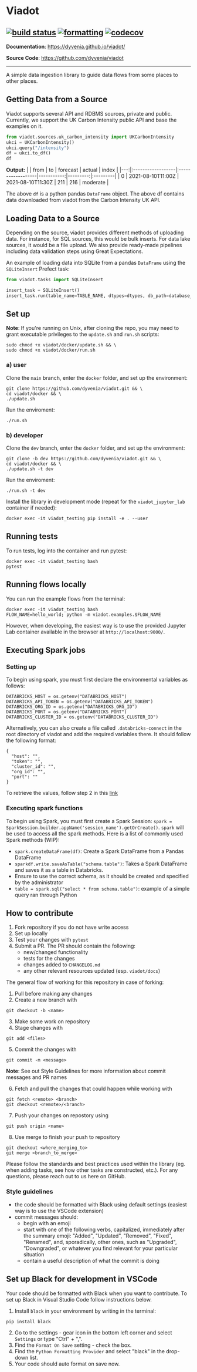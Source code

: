 # Viadot
[![build status](https://github.com/dyvenia/viadot/actions/workflows/build.yml/badge.svg)](https://github.com/dyvenia/viadot/actions/workflows/build.yml)
[![formatting](https://img.shields.io/badge/code%20style-black-000000.svg)](https://github.com/psf/black)
[![codecov](https://codecov.io/gh/Trymzet/dyvenia/branch/main/graph/badge.svg?token=k40ALkXbNq)](https://codecov.io/gh/Trymzet/dyvenia)
---

**Documentation**: <a href="https://dyvenia.github.io/viadot/" target="_blank">https://dyvenia.github.io/viadot/</a>

**Source Code**: <a href="https://github.com/dyvenia/viadot" target="_blank">https://github.com/dyvenia/viadot</a>

---

A simple data ingestion library to guide data flows from some places to other places.

## Getting Data from a Source

Viadot supports several API and RDBMS sources, private and public. Currently, we support the UK Carbon Intensity public API and base the examples on it.

```python
from viadot.sources.uk_carbon_intensity import UKCarbonIntensity
ukci = UKCarbonIntensity()
ukci.query("/intensity")
df = ukci.to_df()
df
```

**Output:**
|    | from              | to                |   forecast |   actual | index    |
|---:|:------------------|:------------------|-----------:|---------:|:---------|
|  0 | 2021-08-10T11:00Z | 2021-08-10T11:30Z |        211 |      216 | moderate |

The above `df` is a python pandas `DataFrame` object. The above df contains data downloaded from viadot from the Carbon Intensity UK API.

## Loading Data to a Source
Depending on the source, viadot provides different methods of uploading data. For instance, for SQL sources, this would be bulk inserts. For data lake sources, it would be a file upload. We also provide ready-made pipelines including data validation steps using Great Expectations.

An example of loading data into SQLite from a pandas `DataFrame` using the `SQLiteInsert` Prefect task:

```python
from viadot.tasks import SQLiteInsert

insert_task = SQLiteInsert()
insert_task.run(table_name=TABLE_NAME, dtypes=dtypes, db_path=database_path, df=df, if_exists="replace")
```

## Set up

__Note__: If you're running on Unix, after cloning the repo, you may need to grant executable privileges to the `update.sh` and `run.sh` scripts: 
```
sudo chmod +x viadot/docker/update.sh && \
sudo chmod +x viadot/docker/run.sh
```

### a) user
Clone the `main` branch, enter the `docker` folder, and set up the environment:
```
git clone https://github.com/dyvenia/viadot.git && \
cd viadot/docker && \
./update.sh
```

Run the enviroment:
```
./run.sh
```

### b) developer
Clone the `dev` branch, enter the `docker` folder, and set up the environment:
```
git clone -b dev https://github.com/dyvenia/viadot.git && \
cd viadot/docker && \
./update.sh -t dev
```

Run the enviroment:
```
./run.sh -t dev
```

Install the library in development mode (repeat for the `viadot_jupyter_lab` container if needed):
```
docker exec -it viadot_testing pip install -e . --user
```

## Running tests

To run tests, log into the container and run pytest:
```
docker exec -it viadot_testing bash
pytest
```

## Running flows locally

You can run the example flows from the terminal:
```
docker exec -it viadot_testing bash
FLOW_NAME=hello_world; python -m viadot.examples.$FLOW_NAME
```

However, when developing, the easiest way is to use the provided Jupyter Lab container available in the browser at `http://localhost:9000/`.

## Executing Spark jobs
### Setting up
To begin using spark, you must first declare the environmental variables as follows:
```
DATABRICKS_HOST = os.getenv("DATABRICKS_HOST")
DATABRICKS_API_TOKEN = os.getenv("DATABRICKS_API_TOKEN")
DATABRICKS_ORG_ID = os.getenv("DATABRICKS_ORG_ID")
DATABRICKS_PORT = os.getenv("DATABRICKS_PORT")
DATABRICKS_CLUSTER_ID = os.getenv("DATABRICKS_CLUSTER_ID")
```

Alternatively, you can also create a file called `.databricks-connect` in the root directory of viadot and add the required variables there. It should follow the following format:
```
{
  "host": "",
  "token": "",
  "cluster_id": "",
  "org_id": "",
  "port": ""
}
```
To retrieve the values, follow step 2 in this [link](https://docs.microsoft.com/en-us/azure/databricks/dev-tools/databricks-connect)

### Executing spark functions
To begin using Spark, you must first create a Spark Session: `spark = SparkSession.builder.appName('session_name').getOrCreate()`. `spark` will be used to access all the spark methods. Here is a list of commonly used Spark methods (WIP):
* `spark.createDataFrame(df)`: Create a Spark DataFrame from a Pandas DataFrame
* `sparkdf.write.saveAsTable("schema.table")`: Takes a Spark DataFrame and saves it as a table in Databricks.
* Ensure to use the correct schema, as it should be created and specified by the administrator
* `table = spark.sql("select * from schema.table")`: example of a simple query ran through Python


## How to contribute

1. Fork repository if you do not have write access
2. Set up locally
3. Test your changes with `pytest`
4. Submit a PR. The PR should contain the following:
    - new/changed functionality
    - tests for the changes
    - changes added to `CHANGELOG.md`
    - any other relevant resources updated (esp. `viadot/docs`)

The general flow of working for this repository in case of forking:
1. Pull before making any changes
2. Create a new branch with 
```
git checkout -b <name>
```
3. Make some work on repository
4. Stage changes with 
```
git add <files>
```
5. Commit the changes with 
```
git commit -m <message>
``` 
__Note__: See out Style Guidelines for more information about commit messages and PR names

6. Fetch and pull the changes that could happen while working with 
```
git fetch <remote> <branch>
git checkout <remote>/<branch>
```
7. Push your changes on repostory using 
```
git push origin <name>
```
8. Use merge to finish your push to repository 
```
git checkout <where_merging_to>
git merge <branch_to_merge>
```

Please follow the standards and best practices used within the library (eg. when adding tasks, see how other tasks are constructed, etc.). For any questions, please reach out to us here on GitHub.


### Style guidelines
- the code should be formatted with Black using default settings (easiest way is to use the VSCode extension)
- commit messages should:
    - begin with an emoji
    - start with one of the following verbs, capitalized, immediately after the summary emoji: "Added", "Updated", "Removed", "Fixed", "Renamed", and, sporadically, other ones, such as "Upgraded", "Downgraded", or whatever you find relevant for your particular situation
    - contain a useful description of what the commit is doing

## Set up Black for development in VSCode
Your code should be formatted with Black when you want to contribute. To set up Black in Visual Studio Code follow instructions below. 
1. Install `black` in your environment by writing in the terminal:
```
pip install black
```
2. Go to the settings - gear icon in the bottom left corner and select `Settings` or type "Ctrl" + ",".
3. Find the `Format On Save` setting - check the box.
4. Find the `Python Formatting Provider` and select "black" in the drop-down list.
5. Your code should auto format on save now.